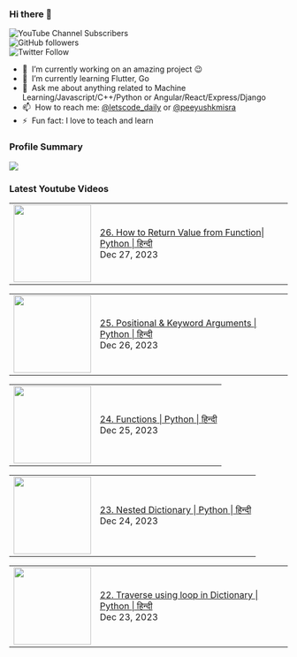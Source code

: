 ### Hi there 👋

![YouTube Channel Subscribers](https://img.shields.io/youtube/channel/subscribers/UCgmk1KXmrHXt_DO0kScyVmQ?style=social)  
![GitHub followers](https://img.shields.io/github/followers/misrapk?style=social)  
![Twitter Follow](https://img.shields.io/twitter/follow/peeyushkmisra?style=social)

- 🔭 &nbsp;I’m currently working on an amazing project :wink:
- 🌱 &nbsp;I’m currently learning Flutter, Go
- 💬 &nbsp;Ask me about anything related to Machine Learning/Javascript/C++/Python or Angular/React/Express/Django
- 📫 &nbsp;How to reach me: [@letscode_daily](https://www.instagram.com/letscode_daily/) or [@peeyushkmisra](https://www.instagram.com/peeyushkmisra/)
- ⚡ &nbsp;Fun fact: I love to teach and learn


### Profile Summary

![](https://github-profile-summary-cards.vercel.app/api/cards/profile-details?username=misrapk&theme=dracula)

### Latest Youtube Videos

<!-- YOUTUBE:START --><table><tr><td><a href="https://www.youtube.com/watch?v=sq588cill7A"><img width="140px" src="https://i.ytimg.com/vi/sq588cill7A/mqdefault.jpg"></a></td>
<td><a href="https://www.youtube.com/watch?v=sq588cill7A">26. How to Return Value from Function| Python | हिन्दी</a><br/>Dec 27, 2023</td></tr></table>
<table><tr><td><a href="https://www.youtube.com/watch?v=CNxtB3dIOMg"><img width="140px" src="https://i.ytimg.com/vi/CNxtB3dIOMg/mqdefault.jpg"></a></td>
<td><a href="https://www.youtube.com/watch?v=CNxtB3dIOMg">25. Positional &amp; Keyword Arguments  | Python | हिन्दी</a><br/>Dec 26, 2023</td></tr></table>
<table><tr><td><a href="https://www.youtube.com/watch?v=6abFciC5Ft4"><img width="140px" src="https://i.ytimg.com/vi/6abFciC5Ft4/mqdefault.jpg"></a></td>
<td><a href="https://www.youtube.com/watch?v=6abFciC5Ft4">24. Functions  | Python | हिन्दी</a><br/>Dec 25, 2023</td></tr></table>
<table><tr><td><a href="https://www.youtube.com/watch?v=rKf7LprP-sg"><img width="140px" src="https://i.ytimg.com/vi/rKf7LprP-sg/mqdefault.jpg"></a></td>
<td><a href="https://www.youtube.com/watch?v=rKf7LprP-sg">23. Nested Dictionary | Python | हिन्दी</a><br/>Dec 24, 2023</td></tr></table>
<table><tr><td><a href="https://www.youtube.com/watch?v=b2fuo63noJ0"><img width="140px" src="https://i.ytimg.com/vi/b2fuo63noJ0/mqdefault.jpg"></a></td>
<td><a href="https://www.youtube.com/watch?v=b2fuo63noJ0">22. Traverse using loop in Dictionary | Python | हिन्दी</a><br/>Dec 23, 2023</td></tr></table>
<!-- YOUTUBE:END -->
